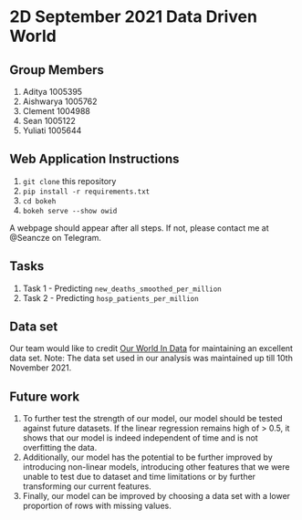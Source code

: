 # 2D September 2021 Data Driven World

## Group Members
1. Aditya 1005395
2. Aishwarya 1005762
3. Clement 1004988
4. Sean 1005122
5. Yuliati 1005644

## Web Application Instructions
1. `git clone` this repository
2. `pip install -r requirements.txt`
3. `cd bokeh`
4. `bokeh serve --show owid`

A webpage should appear after all steps. If not, please contact me at @Seancze on Telegram.

## Tasks
1. Task 1 - Predicting `new_deaths_smoothed_per_million`
2. Task 2 - Predicting `hosp_patients_per_million`

## Data set
Our team would like to credit [Our World In Data](https://github.com/owid/covid-19-data) for maintaining an excellent data set. Note: The data set used in our analysis was maintained up till 10th November 2021.

## Future work
1. To further test the strength of our model, our model should be tested against future datasets. If the linear regression remains high of > 0.5, it shows that our model is indeed independent of time and is not overfitting the data.
2. Additionally, our model has the potential to be further improved by introducing non-linear models, introducing other features that we were unable to test due to dataset and time limitations or by further transforming our current features.
3. Finally, our model can be improved by choosing a data set with a lower proportion of rows with missing values.

